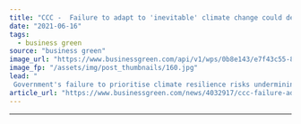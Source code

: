 ```yaml
---
title: "CCC -  Failure to adapt to 'inevitable' climate change could derail net zero transition"
date: "2021-06-16"
tags: 
  - business green
source: "business green"
image_url: "https://www.businessgreen.com/api/v1/wps/0b8e143/e7f43c55-8780-473e-a5bb-b00d416ca7b8/2/iStock-1302130036-flooding-uk-185x114.jpg"
image_fp: "/assets/img/post_thumbnails/160.jpg"
lead: "
 Government's failure to prioritise climate resilience risks undermining UK's ability to meet net zero and biodiversity goals, CCC warns ..."
article_url: "https://www.businessgreen.com/news/4032917/ccc-failure-adapt-inevitable-climate-change-derail-net-zero-transition"
---
```


---
